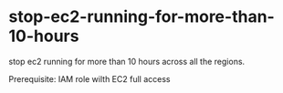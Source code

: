 # stop-ec2-running-for-more-than-10-hours
stop ec2 running for more than 10 hours across all the regions.

Prerequisite:
IAM role wilth EC2 full access
